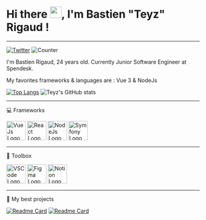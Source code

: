 # Hi there <img src="https://raw.githubusercontent.com/MartinHeinz/MartinHeinz/master/wave.gif" width="30px">, I'm Bastien "Teyz" Rigaud ! 
---
[![Twitter](https://img.shields.io/twitter/follow/FrTeyz?style=social)](https://twitter.com/FrTeyz) ![Counter](https://komarev.com/ghpvc/?username=Teyz)

I'm Bastien Rigaud, 24 years old.
Currently Junior Software Engineer at Spendesk.

My favorites frameworks & languages are : Vue 3 & NodeJs

[![Top Langs](https://github-readme-stats.vercel.app/api/top-langs/?username=teyz&hide=html,css)](https://github.com/anuraghazra/github-readme-stats) ![Teyz's GitHub stats](https://github-readme-stats.vercel.app/api?username=teyz&show_icons=true&theme=radical)

---

💻 Frameworks

<img src="https://cdn.worldvectorlogo.com/logos/vue-9.svg" alt="VueJs Logo" width="50" height="50"/> <img src="https://cdn.worldvectorlogo.com/logos/react-2.svg" alt="React Logo" width="50" height="50"/> <img src="https://cdn.worldvectorlogo.com/logos/nodejs-icon.svg" alt="NodeJs Logo" width="50" height="50"/> <img src="https://cdn.worldvectorlogo.com/logos/symfony.svg" alt="Symfony Logo" width="50" height="50"/>

---

🧰 Toolbox

<img src="https://cdn.worldvectorlogo.com/logos/visual-studio-code.svg" alt="VSCode Logo" width="50" height="50"/> <img src="https://cdn.worldvectorlogo.com/logos/figma-1.svg" alt="Figma Logo" width="50" height="50"/> <img src="https://cdn.worldvectorlogo.com/logos/notion-2.svg" alt="Notion Logo" width="50" height="50"/> 

---

📁 My best projects 

[![Readme Card](https://github-readme-stats.vercel.app/api/pin/?username=Teyz&repo=spendesk)](https://github.com/Teyz/spendesk) 
[![Readme Card](https://github-readme-stats.vercel.app/api/pin/?username=Teyz&repo=FortniteStats)](https://github.com/Teyz/FortniteStats)
